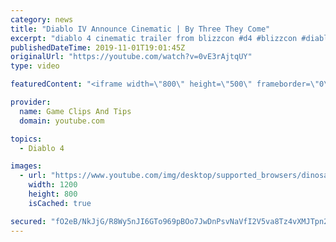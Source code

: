 ```yaml
---
category: news
title: "Diablo IV Announce Cinematic | By Three They Come"
excerpt: "diablo 4 cinematic trailer from blizzcon #d4 #blizzcon #diablo."
publishedDateTime: 2019-11-01T19:01:45Z
originalUrl: "https://youtube.com/watch?v=0vE3rAjtqUY"
type: video

featuredContent: "<iframe width=\"800\" height=\"500\" frameborder=\"0\" src=\"https://www.youtube.com/embed/0vE3rAjtqUY\" allow=\"accelerometer; autoplay; encrypted-media; gyroscope; picture-in-picture\" allowfullscreen></iframe>"

provider:
  name: Game Clips And Tips
  domain: youtube.com

topics:
  - Diablo 4

images:
  - url: "https://www.youtube.com/img/desktop/supported_browsers/dinosaur.png"
    width: 1200
    height: 800
    isCached: true

secured: "fO2eB/NkJjG/R8Wy5nJI6GTo969pBOo7JwDnPsvNaVfI2V5va8Tz4vXMJTpn21dFLE7hWQXlqJUMNQOyqa9ljoS7pGJYs5+lBXkIjWZGgQXVSFNCeHEoKyHuFlaTyeoD53dEU5fxfR4ujyLdiyNZLHTGped6xYhLTWiygfcZQPfmf0pxmeW0iVifAQWWNla/Zwwklgw/f8txs54GaIzkkQd+xOF8UV6vZFNTtuWVYjv0f9kd+SmFkn+SCyPT2nxRCzGK2GZXUTUxwpLKKg7NkEUBqkxMdgv6bNAUPRRbIKlNqmETndKlZDLArb5UX1aCfRNdXUMiKKjHCKOKaree0h8IjY9pLA6t0hRh0plWa+6hiY4RDpAxVqMVcVaAcktJ5RxasgXf9K4BCjOOZ89KLg==;U6YQhwr7mj93IDbcLeIivg=="
---
```



